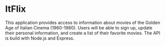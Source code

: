 # ItFlix

This application provides access to information about movies of the Golden Age of Italian Cinema (1960-1980). Users will be able to sign up, update their personal information, and create a list of their favorite movies. The API is build with Node.js and Express.
